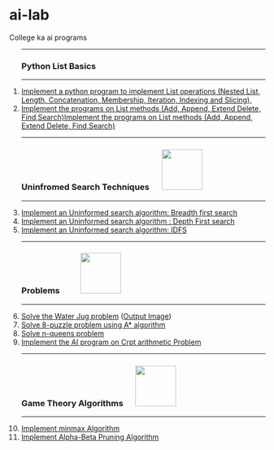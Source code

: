 # ai-lab
College ka ai programs<br>
<ol>
  <hr>
 <h3>Python List Basics</h3>
 <hr>
<li><a href="Python_lists.py">Implement a python program to implement List operations (Nested List, Length, Concatenation, Membership, Iteration, Indexing and Slicing),</a></li>
 <li><a href="Python_lists_2.py">Implement the programs on List methods (Add, Append, Extend Delete, Find,Search)Implement the programs on List methods (Add, Append, Extend Delete, Find,Search)</a></li>
 <hr>
 <h3>Uninfromed Search Techniques &emsp; <img src="https://media1.tenor.com/images/e3976785784da43de7a91bf8bd74276c/tenor.gif?itemid=15106557" width="80rem"></h3>
 <hr>
  <li><a href="BFS.py">Implement an Uninformed search algorithm: Breadth first search</a></li>
 <li><a href="DFS.py">Implement an Uninformed search algorithm : Depth First search </a></li>
 <li><a href="/IDFS.py">Implement an Uninformed search algorithm: IDFS</a></li>
  <hr>
  <h3>Problems &emsp; &emsp;<img src="https://media1.tenor.com/images/08bcceed8e1c751731b9d7c987834175/tenor.gif?itemid=15608289" width="80rem"></h3>
  <hr>
 <li><a href="Water_Jug_problem.py">Solve the Water Jug problem</a> (<a href="images/Untitled.png">Output Image</a>)</li> 
  <li><a href="8-Puzzle-A-star.py">Solve 8-puzzle problem using A* algorithm</a></li>
  <li><a href="n-queens.py">Solve n-queens problem</a></li>
  <li><a href="Crypt-Arthmetic-Algo.py">Implement the AI program on Crpt arithmetic Problem</a></li>
 <hr>
  <h3>Game Theory Algorithms &emsp; <img src="https://media1.tenor.com/images/73bb106d70bb206d4b80e0dfe969930f/tenor.gif?itemid=18060414" width="80rem"></h3>
 <hr>
  <li><a href="min-max.py">Implement minmax Algorithm</a></li>
  <li><a href="alpha-beta-pruning.py">Implement Alpha-Beta Pruning Algorithm</a></li>
</ol>

